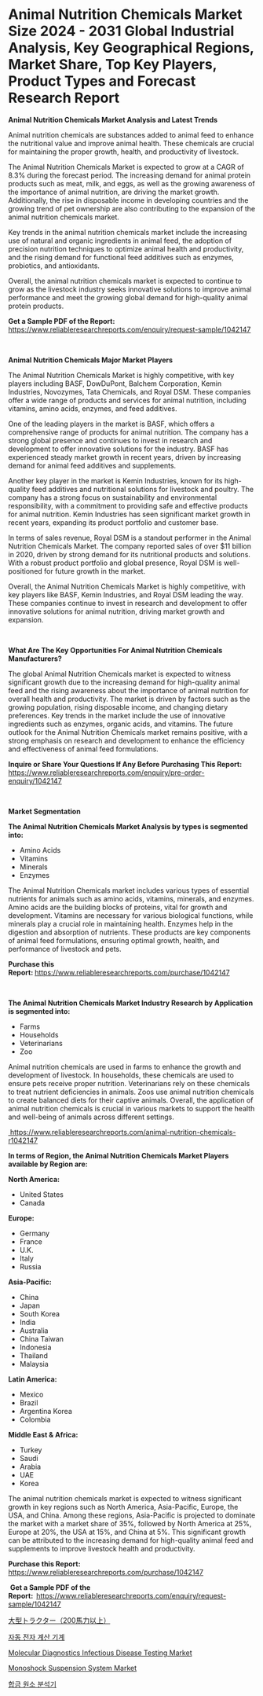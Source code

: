 <p><h1>Animal Nutrition Chemicals Market Size 2024 - 2031 Global Industrial Analysis, Key Geographical Regions, Market Share, Top Key Players, Product Types and Forecast Research Report</h1></p><p><strong>Animal Nutrition Chemicals Market Analysis and Latest Trends</strong></p>
<p><p>Animal nutrition chemicals are substances added to animal feed to enhance the nutritional value and improve animal health. These chemicals are crucial for maintaining the proper growth, health, and productivity of livestock.</p><p>The Animal Nutrition Chemicals Market is expected to grow at a CAGR of 8.3% during the forecast period. The increasing demand for animal protein products such as meat, milk, and eggs, as well as the growing awareness of the importance of animal nutrition, are driving the market growth. Additionally, the rise in disposable income in developing countries and the growing trend of pet ownership are also contributing to the expansion of the animal nutrition chemicals market.</p><p>Key trends in the animal nutrition chemicals market include the increasing use of natural and organic ingredients in animal feed, the adoption of precision nutrition techniques to optimize animal health and productivity, and the rising demand for functional feed additives such as enzymes, probiotics, and antioxidants.</p><p>Overall, the animal nutrition chemicals market is expected to continue to grow as the livestock industry seeks innovative solutions to improve animal performance and meet the growing global demand for high-quality animal protein products.</p></p>
<p><strong>Get a Sample PDF of the Report:&nbsp;</strong> <a href="https://www.reliableresearchreports.com/enquiry/request-sample/1042147">https://www.reliableresearchreports.com/enquiry/request-sample/1042147</a></p>
<p>&nbsp;</p>
<p><strong>Animal Nutrition Chemicals Major Market Players</strong></p>
<p><p>The Animal Nutrition Chemicals Market is highly competitive, with key players including BASF, DowDuPont, Balchem Corporation, Kemin Industries, Novozymes, Tata Chemicals, and Royal DSM. These companies offer a wide range of products and services for animal nutrition, including vitamins, amino acids, enzymes, and feed additives.</p><p>One of the leading players in the market is BASF, which offers a comprehensive range of products for animal nutrition. The company has a strong global presence and continues to invest in research and development to offer innovative solutions for the industry. BASF has experienced steady market growth in recent years, driven by increasing demand for animal feed additives and supplements.</p><p>Another key player in the market is Kemin Industries, known for its high-quality feed additives and nutritional solutions for livestock and poultry. The company has a strong focus on sustainability and environmental responsibility, with a commitment to providing safe and effective products for animal nutrition. Kemin Industries has seen significant market growth in recent years, expanding its product portfolio and customer base.</p><p>In terms of sales revenue, Royal DSM is a standout performer in the Animal Nutrition Chemicals Market. The company reported sales of over $11 billion in 2020, driven by strong demand for its nutritional products and solutions. With a robust product portfolio and global presence, Royal DSM is well-positioned for future growth in the market.</p><p>Overall, the Animal Nutrition Chemicals Market is highly competitive, with key players like BASF, Kemin Industries, and Royal DSM leading the way. These companies continue to invest in research and development to offer innovative solutions for animal nutrition, driving market growth and expansion.</p></p>
<p>&nbsp;</p>
<p><strong>What Are The Key Opportunities For Animal Nutrition Chemicals Manufacturers?</strong></p>
<p><p>The global Animal Nutrition Chemicals market is expected to witness significant growth due to the increasing demand for high-quality animal feed and the rising awareness about the importance of animal nutrition for overall health and productivity. The market is driven by factors such as the growing population, rising disposable income, and changing dietary preferences. Key trends in the market include the use of innovative ingredients such as enzymes, organic acids, and vitamins. The future outlook for the Animal Nutrition Chemicals market remains positive, with a strong emphasis on research and development to enhance the efficiency and effectiveness of animal feed formulations.</p></p>
<p><strong>Inquire or Share Your Questions If Any Before Purchasing This Report:</strong> <a href="https://www.reliableresearchreports.com/enquiry/pre-order-enquiry/1042147">https://www.reliableresearchreports.com/enquiry/pre-order-enquiry/1042147</a></p>
<p>&nbsp;</p>
<p><strong>Market Segmentation</strong></p>
<p><strong>The Animal Nutrition Chemicals Market Analysis by types is segmented into:</strong></p>
<p><ul><li>Amino Acids</li><li>Vitamins</li><li>Minerals</li><li>Enzymes</li></ul></p>
<p><p>The Animal Nutrition Chemicals market includes various types of essential nutrients for animals such as amino acids, vitamins, minerals, and enzymes. Amino acids are the building blocks of proteins, vital for growth and development. Vitamins are necessary for various biological functions, while minerals play a crucial role in maintaining health. Enzymes help in the digestion and absorption of nutrients. These products are key components of animal feed formulations, ensuring optimal growth, health, and performance of livestock and pets.</p></p>
<p><strong>Purchase this Report:&nbsp;</strong><a href="https://www.reliableresearchreports.com/purchase/1042147">https://www.reliableresearchreports.com/purchase/1042147</a></p>
<p>&nbsp;</p>
<p><strong>The Animal Nutrition Chemicals Market Industry Research by Application is segmented into:</strong></p>
<p><ul><li>Farms</li><li>Households</li><li>Veterinarians</li><li>Zoo</li></ul></p>
<p><p>Animal nutrition chemicals are used in farms to enhance the growth and development of livestock. In households, these chemicals are used to ensure pets receive proper nutrition. Veterinarians rely on these chemicals to treat nutrient deficiencies in animals. Zoos use animal nutrition chemicals to create balanced diets for their captive animals. Overall, the application of animal nutrition chemicals is crucial in various markets to support the health and well-being of animals across different settings.</p></p>
<p><a href="https://www.reliableresearchreports.com/animal-nutrition-chemicals-r1042147">&nbsp;https://www.reliableresearchreports.com/animal-nutrition-chemicals-r1042147</a></p>
<p><strong>In terms of Region, the Animal Nutrition Chemicals Market Players available by Region are:</strong></p>
<p>
    <p> <strong> North America: </strong>
        <ul>
            <li>United States</li>
            <li>Canada</li>
        </ul>
        </p> 
    <p> <strong> Europe: </strong>
        <ul>
            <li>Germany</li>
            <li>France</li>
            <li>U.K.</li>
            <li>Italy</li>
            <li>Russia</li>
        </ul>
        </p> 
    <p> <strong> Asia-Pacific: </strong>
        <ul>
            <li>China</li>
            <li>Japan</li>
            <li>South Korea</li>
            <li>India</li>
            <li>Australia</li>
            <li>China Taiwan</li>
            <li>Indonesia</li>
            <li>Thailand</li>
            <li>Malaysia</li>
        </ul>
        </p> 
    <p> <strong> Latin America: </strong>
        <ul>
            <li>Mexico</li>
            <li>Brazil</li>
            <li>Argentina Korea</li>
            <li>Colombia</li>
        </ul>
        </p> 
    <p> <strong> Middle East & Africa: </strong>
        <ul>
            <li>Turkey</li>
            <li>Saudi</li>
            <li>Arabia</li>
            <li>UAE</li>
            <li>Korea</li>
        </ul>
    </p>
    </p>
<p><p>The animal nutrition chemicals market is expected to witness significant growth in key regions such as North America, Asia-Pacific, Europe, the USA, and China. Among these regions, Asia-Pacific is projected to dominate the market with a market share of 35%, followed by North America at 25%, Europe at 20%, the USA at 15%, and China at 5%. This significant growth can be attributed to the increasing demand for high-quality animal feed and supplements to improve livestock health and productivity.</p></p>
<p><strong>Purchase this Report: </strong><a href="https://www.reliableresearchreports.com/purchase/1042147">https://www.reliableresearchreports.com/purchase/1042147</a></p>
<p>&nbsp;<strong>Get a Sample PDF of the Report:&nbsp;&nbsp;</strong><a href="https://www.reliableresearchreports.com/enquiry/request-sample/1042147">https://www.reliableresearchreports.com/enquiry/request-sample/1042147</a></p>
<p><strong></strong></p>
<p><p><a href="https://github.com/bucuel854722/Market-Research-Report-List-2/blob/main/3036064119424.md">大型トラクター（200馬力以上）</a></p><p><a href="https://github.com/Wesleyeilly8796202/Market-Research-Report-List-1/blob/main/7344806112207.md">자동 전자 계산 기계</a></p><p><a href="https://github.com/brendafegmorris532/Market-Research-Report-List-1/blob/main/molecular-diagnostics-infectious-disease-testing-market.md">Molecular Diagnostics Infectious Disease Testing Market</a></p><p><a href="https://github.com/zkngisync/Market-Research-Report-List-1/blob/main/monoshock-suspension-system-market.md">Monoshock Suspension System Market</a></p><p><a href="https://github.com/asratman/Market-Research-Report-List-1/blob/main/2120861112208.md">합금 원소 분석기</a></p></p>